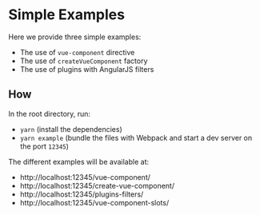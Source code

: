 # Simple Examples

Here we provide three simple examples:
- The use of `vue-component` directive
- The use of `createVueComponent` factory
- The use of plugins with AngularJS filters

## How

In the root directory, run:
- `yarn` (install the dependencies)
- `yarn example` (bundle the files with Webpack and start a dev server on the port `12345`)

The different examples will be available at:
- http://localhost:12345/vue-component/
- http://localhost:12345/create-vue-component/
- http://localhost:12345/plugins-filters/
- http://localhost:12345/vue-component-slots/